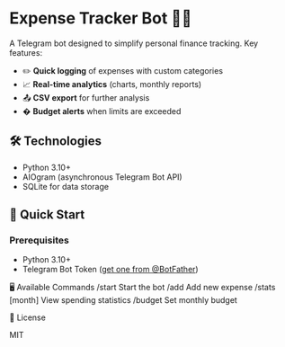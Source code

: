 # Expense Tracker Bot 🤖💸

A Telegram bot designed to simplify personal finance tracking. Key features:  
- ✏️ **Quick logging** of expenses with custom categories  
- 📈 **Real-time analytics** (charts, monthly reports)  
- 📤 **CSV export** for further analysis  
- � **Budget alerts** when limits are exceeded  

## 🛠️ Technologies  
- Python 3.10+  
- AIOgram (asynchronous Telegram Bot API)  
- SQLite for data storage  

## 🚀 Quick Start

### Prerequisites
- Python 3.10+
- Telegram Bot Token ([get one from @BotFather](https://t.me/BotFather))

🖥️ Available Commands
/start	Start the bot
/add    <amount> <category>	Add new expense
/stats  [month]	View spending statistics
/budget <amount>	Set monthly budget





📄 License

MIT